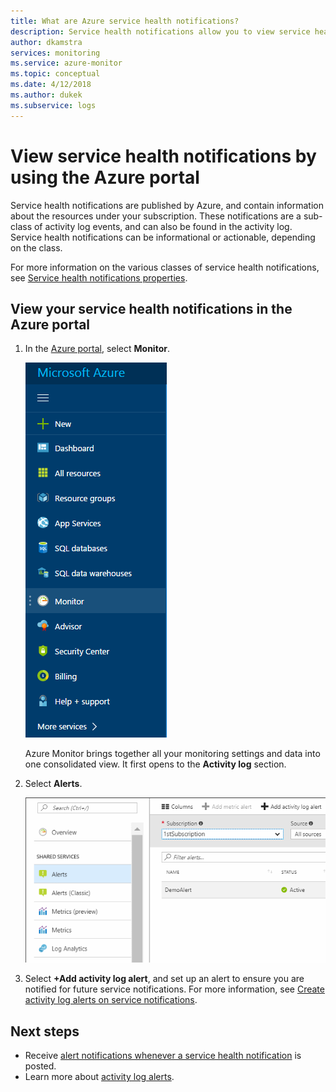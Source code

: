 ```yaml
---
title: What are Azure service health notifications?
description: Service health notifications allow you to view service health messages published by Microsoft Azure.
author: dkamstra
services: monitoring
ms.service: azure-monitor
ms.topic: conceptual
ms.date: 4/12/2018
ms.author: dukek
ms.subservice: logs
---
```

# View service health notifications by using the Azure portal

Service health notifications are published by Azure, and contain information about the resources under your subscription. These notifications are a sub-class of activity log events, and can also be found in the activity log. Service health notifications can be informational or actionable, depending on the class.

For more information on the various classes of service health notifications, see [Service health notifications properties](..\..\service-health\service-health-notifications-properties.md).

## View your service health notifications in the Azure portal

1. In the [Azure portal](https://portal.azure.com), select **Monitor**.

    ![Screenshot of Azure portal menu, with Monitor selected](./media/service-notifications/home-monitor.png)

    Azure Monitor brings together all your monitoring settings and data into one consolidated view. It first opens to the **Activity log** section.

1. Select **Alerts**.

    ![Screenshot of Monitor Activity log, with Alerts selected](./media/service-notifications/service-health-summary.png)

1. Select **+Add activity log alert**, and set up an alert to ensure you are notified for future service notifications. For more information, see [Create activity log alerts on service notifications](../../azure-monitor/platform/alerts-activity-log-service-notifications.md).

## Next steps

* Receive [alert notifications whenever a service health notification](../../azure-monitor/platform/alerts-activity-log-service-notifications.md) is posted.  
* Learn more about [activity log alerts](../../azure-monitor/platform/activity-log-alerts.md).

